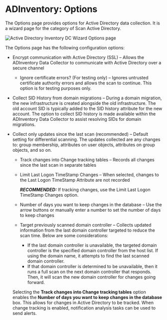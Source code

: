 # ADInventory: Options

The Options page provides options for Active Directory data collection. It is a wizard page for the category of Scan Active Directory.

![Active Directory Inventory DC Wizard Options page](/img/product_docs/accessanalyzer/enterpriseauditor/install/application/options.png)

The Options page has the following configuration options:

- Encrypt communication with Active Directory (SSL) – Allows the ADInventory Data Collector to communicate with Active Directory over a secure channel

  - Ignore certificate errors? (For testing only) – Ignores untrusted certificate authority errors and allows the scan to continue. This option is for testing purposes only.
- Collect SID History from domain migrations – During a domain migration, the new infrastructure is created alongside the old infrastructure. The old account SID is typically added to the SID history attribute for the new account. The option to collect SID history is made available within the ADInventory Data Collector to assist resolving SIDs for domain migrations.
- Collect only updates since the last scan (recommended) – Default setting for differential scanning. The updates collected are any changes to: group membership, attributes on user objects, attributes on group objects, and so on.

  - Track changes into Change tracking tables – Records all changes since the last scan in separate tables
  - Limit Last Logon TimeStamp Changes – When selected, changes to the Last Logon TimeStamp Attribute are not recorded

    ___RECOMMENDED:___ If tracking changes, use the Limit Last Logon TimeStamp Changes option.
  - Number of days you want to keep changes in the database – Use the arrow buttons or manually enter a number to set the number of days to keep changes
  - Target previously scanned domain controller – Collects updated information from the last domain controller targeted to reduce the scan time. Below are some considerations:

    - If the last domain controller is unavailable, the targeted domain controller is the specified domain controller from the host list. If using the domain name, it attempts to find the last scanned domain controller.
    - If that domain controller is determined to be unavailable, then it runs a full scan on the next domain controller that responds. Then, it will scan the new domain controller for changes going forward.

  Selecting the __Track changes into Change tracking tables__ option enables the __Number of days you want to keep changes in the database__ box. This allows for changes in Active Directory to be tracked. When change tracking is enabled, notification analysis tasks can be used to send alerts.
